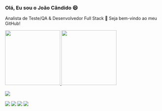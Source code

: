 ### Olá, Eu sou o João Cândido 😄
Analista de Teste/QA & Desenvolvedor Full Stack 🚀
Seja bem-vindo ao meu GitHub! 

<!--
**joaocjn/joaocjn** is a ✨ _special_ ✨ repository because its `README.md` (this file) appears on your GitHub profile.

Here are some ideas to get you started:

- 🔭 I’m currently working on ...
- 🌱 I’m currently learning ...
- 👯 I’m looking to collaborate on ...
- 🤔 I’m looking for help with ...
- 💬 Ask me about ...
- 📫 How to reach me: ...
- 😄 Pronouns: ...
- ⚡ Fun fact: ...
-->
 <div>
  <a href="https://github.com/joaocjn">
  <img height="180em" src="https://github-readme-stats.vercel.app/api?username=joaocjn&show_icons=true&theme=dark&include_all_commits=true&count_private=true"/>
  <img height="180em" src="https://github-readme-stats.vercel.app/api/top-langs/?username=joaocjn&layout=compact&langs_count=7&theme=dark"/>
</div>
<div><br>
 <a href="https://skillicons.dev">
    <img src="https://skillicons.dev/icons?i=html,css,bootstrap,js,react,postman,linux" />
  </a>
</div>
  <br>
<div>
  <a href="https://www.linkedin.com/in/jo%C3%A3o-c%C3%A2ndido-61534815a/" target="_blank"><img src="https://img.shields.io/badge/LinkedIn-0077B5?style=for-the-badge&logo=linkedin&logoColor=white"></a>
  <a href="https://www.instagram.com/joaocjn/" target="_blank"><img src="https://img.shields.io/badge/Instagram-E4405F?style=for-the-badge&logo=instagram&logoColor=white"></a>
   <a href="https://api.whatsapp.com/send?phone=+5562982607767" target="_blank"><img src="https://img.shields.io/badge/WhatsApp-25D366?style=for-the-badge&logo=whatsapp&logoColor=white"></a>
   <a href="mailto:jcandidojneto@gmail.com" target="_blank"><img src="https://img.shields.io/badge/Gmail-D14836?style=for-the-badge&logo=gmail&logoColor=white"></a>
</div>
  
